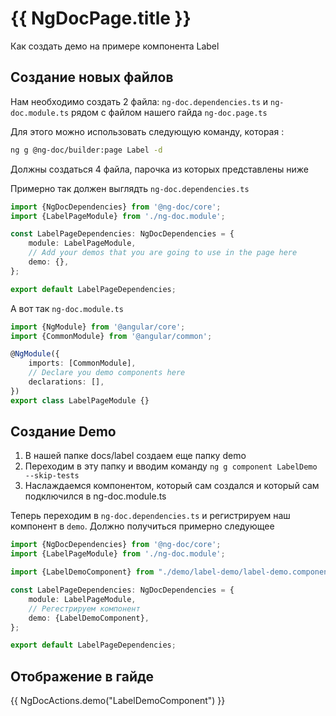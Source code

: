 # {{ NgDocPage.title }}

Как создать демо на примере компонента Label

## Создание новых файлов

Нам необходимо создать 2 файла: `ng-doc.dependencies.ts` и `ng-doc.module.ts` рядом
с файлом нашего гайда `ng-doc.page.ts`

Для этого можно использовать следующую команду, которая :

```bash
ng g @ng-doc/builder:page Label -d
```

Должны создаться 4 файла, парочка из которых представлены ниже

Примерно так должен выглядть `ng-doc.dependencies.ts`
```ts
import {NgDocDependencies} from '@ng-doc/core';
import {LabelPageModule} from './ng-doc.module';

const LabelPageDependencies: NgDocDependencies = {
	module: LabelPageModule,
	// Add your demos that you are going to use in the page here
	demo: {},
};

export default LabelPageDependencies;
```

А вот так `ng-doc.module.ts`
```ts
import {NgModule} from '@angular/core';
import {CommonModule} from '@angular/common';

@NgModule({
	imports: [CommonModule],
	// Declare you demo components here
	declarations: [],
})
export class LabelPageModule {}
```

## Создание Demo

1) В нашей папке docs/label создаем еще папку demo
2) Переходим в эту папку и вводим команду `ng g component LabelDemo --skip-tests `
3) Наслаждаемся компонентом, который сам создался и который сам подключился в ng-doc.module.ts

Теперь переходим в `ng-doc.dependencies.ts` и регистрируем наш компонент в `demo`. Должно получиться
примерно следующее

```ts
import {NgDocDependencies} from '@ng-doc/core';
import {LabelPageModule} from './ng-doc.module';

import {LabelDemoComponent} from "./demo/label-demo/label-demo.component";

const LabelPageDependencies: NgDocDependencies = {
	module: LabelPageModule,
	// Регестрируем компонент
	demo: {LabelDemoComponent},
};

export default LabelPageDependencies;
```

## Отображение в гайде

{{ NgDocActions.demo("LabelDemoComponent") }}


